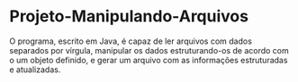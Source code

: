 # Projeto-Manipulando-Arquivos
O programa, escrito em Java, é capaz de ler arquivos com dados separados por vírgula, manipular os dados estruturando-os de acordo com o um objeto definido, e gerar um arquivo com as informações estruturadas e atualizadas. 
